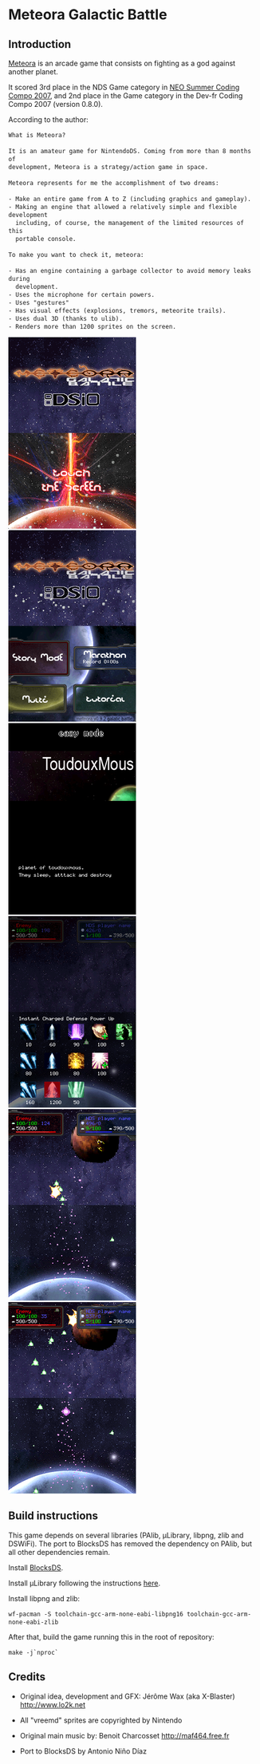 # Meteora Galactic Battle

## Introduction

[Meteora](https://web.archive.org/web/20150118042841/http://meteora.lo2k.net/)
is an arcade game that consists on fighting as a god against another planet.

It scored 3rd place in the NDS Game category in [NEO Summer Coding Compo 2007](https://www.neoflash.com/go/index.php/2007/09/02/the-finally-result-for-this-neo-summer-compo-2007/),
and 2nd place in the Game category in the Dev-fr Coding Compo 2007 (version
0.8.0).

According to the author:

    What is Meteora?

    It is an amateur game for NintendoDS. Coming from more than 8 months of
    development, Meteora is a strategy/action game in space.

    Meteora represents for me the accomplishment of two dreams:

    - Make an entire game from A to Z (including graphics and gameplay).
    - Making an engine that allowed a relatively simple and flexible development
      including, of course, the management of the limited resources of this
      portable console.

    To make you want to check it, meteora:

    - Has an engine containing a garbage collector to avoid memory leaks during
      development.
    - Uses the microphone for certain powers.
    - Uses "gestures"
    - Has visual effects (explosions, tremors, meteorite trails).
    - Uses dual 3D (thanks to ulib).
    - Renders more than 1200 sprites on the screen.

![Title screen](screenshots/screenshot-1.png) ![Main menu](screenshots/screenshot-2.png)
![Introduction](screenshots/screenshot-3.png) ![Spells](screenshots/screenshot-4.png)
![Gameplay 1](screenshots/screenshot-5.png) ![Gameplay 2](screenshots/screenshot-6.png)

## Build instructions

This game depends on several libraries (PAlib, µLibrary, libpng, zlib and
DSWiFi). The port to BlocksDS has removed the dependency on PAlib, but all other
dependencies remain.

Install [BlocksDS](https://blocksds.github.io/docs/).

Install µLibrary following the instructions [here](https://github.com/AntonioND/ulibrary).

Install libpng and zlib:

```
wf-pacman -S toolchain-gcc-arm-none-eabi-libpng16 toolchain-gcc-arm-none-eabi-zlib
```

After that, build the game running this in the root of repository:

```
make -j`nproc`
```

## Credits

- Original idea, development and GFX:
  Jérôme Wax (aka X-Blaster)
  http://www.lo2k.net

- All "vreemd" sprites are copyrighted by Nintendo

- Original main music by:
  Benoit Charcosset
  http://maf464.free.fr

- Port to BlocksDS by Antonio Niño Díaz
